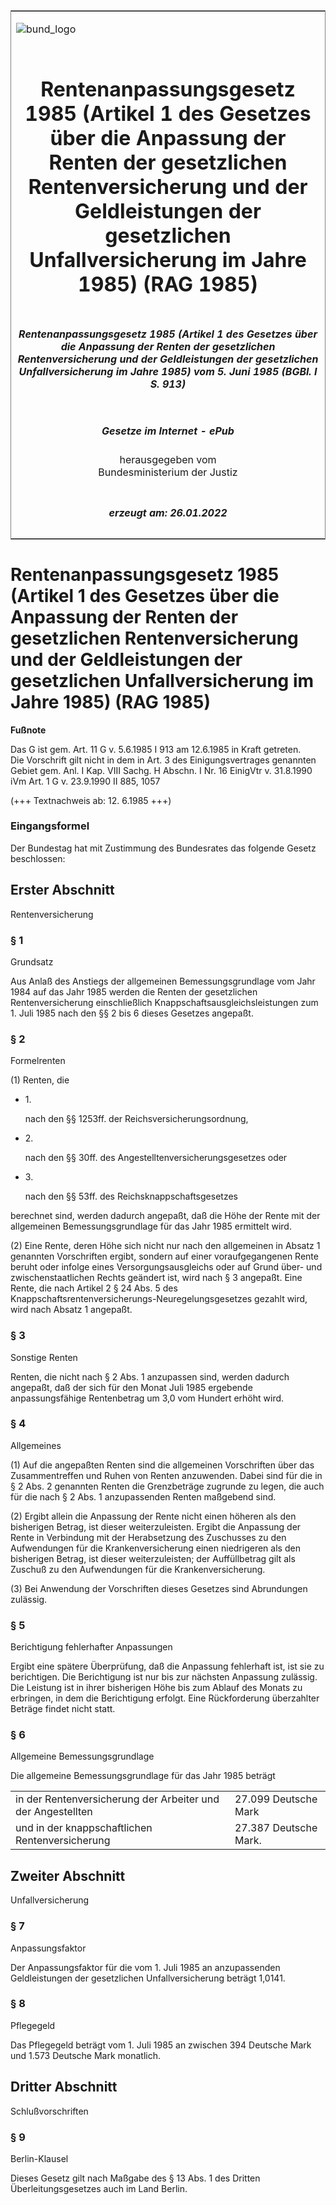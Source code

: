 <span id="DECKBLATT.html"></span>

<table border="0" frame="border" width="100%">

<tr valign="top">

<td align="left">

![bund\_logo](BfJ_2021_Web_de_de.gif)

</td>

<td align="right">

 

</td>

</tr>

<tr align="center" valign="middle">

<td colspan="2">

# Rentenanpassungsgesetz 1985 (Artikel 1 des Gesetzes über die Anpassung der Renten der gesetzlichen Rentenversicherung und der Geldleistungen der gesetzlichen Unfallversicherung im Jahre 1985) (RAG 1985)

</td>

</tr>

<tr align="center" valign="middle">

<td colspan="2">

##### Rentenanpassungsgesetz 1985 (Artikel 1 des Gesetzes über die Anpassung der Renten der gesetzlichen Rentenversicherung und der Geldleistungen der gesetzlichen Unfallversicherung im Jahre 1985) vom 5. Juni 1985 (BGBl. I S. 913)

</td>

</tr>

<tr align="center" valign="middle">

<td colspan="2">

  
  

##### Gesetze im Internet - ePub  
  
herausgegeben vom  
Bundesministerium der Justiz

</td>

</tr>

<tr align="center" valign="bottom">

<td colspan="2">

  
  

##### erzeugt am: 26.01.2022

</td>

</tr>

</table>

<span id="BJNR109130985.html"></span>

# Rentenanpassungsgesetz 1985 (Artikel 1 des Gesetzes über die Anpassung der Renten der gesetzlichen Rentenversicherung und der Geldleistungen der gesetzlichen Unfallversicherung im Jahre 1985) (RAG 1985)

<div>

  
**Fußnote**

<div class="jnhtml">

<div>

<div class="jurAbsatz">

Das G ist gem. Art. 11 G v. 5.6.1985 I 913 am 12.6.1985 in Kraft
getreten.  
Die Vorschrift gilt nicht in dem in Art. 3 des Einigungsvertrages
genannten Gebiet gem. Anl. I Kap. VIII Sachg. H Abschn. I Nr. 16
EinigVtr v. 31.8.1990 iVm Art. 1 G v. 23.9.1990 II 885, 1057

</div>

<div class="jurAbsatz">

  
(+++ Textnachweis ab: 12. 6.1985 +++)

</div>

</div>

</div>

</div>

<span id="BJNR109130985BJNE000400319.html"></span>

### Eingangsformel  

<div>

<div class="jnhtml">

<div>

<div class="jurAbsatz">

Der Bundestag hat mit Zustimmung des Bundesrates das folgende Gesetz
beschlossen:

</div>

</div>

</div>

</div>

<span id="BJNR109130985BJNG000100319.html"></span>

## Erster Abschnitt  
Rentenversicherung

<span id="BJNR109130985BJNE000500319.html"></span>

### § 1  
Grundsatz

<div>

<div class="jnhtml">

<div>

<div class="jurAbsatz">

Aus Anlaß des Anstiegs der allgemeinen Bemessungsgrundlage vom Jahr 1984
auf das Jahr 1985 werden die Renten der gesetzlichen Rentenversicherung
einschließlich Knappschaftsausgleichsleistungen zum 1. Juli 1985 nach
den §§ 2 bis 6 dieses Gesetzes angepaßt.

</div>

</div>

</div>

</div>

<span id="BJNR109130985BJNE000600319.html"></span>

### § 2  
Formelrenten

<div>

<div class="jnhtml">

<div>

<div class="jurAbsatz">

(1) Renten, die

  - 1\.
    
    <div style="">
    
    nach den §§ 1253ff. der Reichsversicherungsordnung,
    
    </div>

  - 2\.
    
    <div style="">
    
    nach den §§ 30ff. des Angestelltenversicherungsgesetzes oder
    
    </div>

  - 3\.
    
    <div style="">
    
    nach den §§ 53ff. des Reichsknappschaftsgesetzes
    
    </div>

berechnet sind, werden dadurch angepaßt, daß die Höhe der Rente mit der
allgemeinen Bemessungsgrundlage für das Jahr 1985 ermittelt wird.

</div>

<div class="jurAbsatz">

(2) Eine Rente, deren Höhe sich nicht nur nach den allgemeinen in Absatz
1 genannten Vorschriften ergibt, sondern auf einer voraufgegangenen
Rente beruht oder infolge eines Versorgungsausgleichs oder auf Grund
über- und zwischenstaatlichen Rechts geändert ist, wird nach § 3
angepaßt. Eine Rente, die nach Artikel 2 § 24 Abs. 5 des
Knappschaftsrentenversicherungs-Neuregelungsgesetzes gezahlt wird, wird
nach Absatz 1 angepaßt.

</div>

</div>

</div>

</div>

<span id="BJNR109130985BJNE000700319.html"></span>

### § 3  
Sonstige Renten

<div>

<div class="jnhtml">

<div>

<div class="jurAbsatz">

Renten, die nicht nach § 2 Abs. 1 anzupassen sind, werden dadurch
angepaßt, daß der sich für den Monat Juli 1985 ergebende
anpassungsfähige Rentenbetrag um 3,0 vom Hundert erhöht wird.

</div>

</div>

</div>

</div>

<span id="BJNR109130985BJNE000800319.html"></span>

### § 4  
Allgemeines

<div>

<div class="jnhtml">

<div>

<div class="jurAbsatz">

(1) Auf die angepaßten Renten sind die allgemeinen Vorschriften über das
Zusammentreffen und Ruhen von Renten anzuwenden. Dabei sind für die in §
2 Abs. 2 genannten Renten die Grenzbeträge zugrunde zu legen, die auch
für die nach § 2 Abs. 1 anzupassenden Renten maßgebend sind.

</div>

<div class="jurAbsatz">

(2) Ergibt allein die Anpassung der Rente nicht einen höheren als den
bisherigen Betrag, ist dieser weiterzuleisten. Ergibt die Anpassung der
Rente in Verbindung mit der Herabsetzung des Zuschusses zu den
Aufwendungen für die Krankenversicherung einen niedrigeren als den
bisherigen Betrag, ist dieser weiterzuleisten; der Auffüllbetrag gilt
als Zuschuß zu den Aufwendungen für die Krankenversicherung.

</div>

<div class="jurAbsatz">

(3) Bei Anwendung der Vorschriften dieses Gesetzes sind Abrundungen
zulässig.

</div>

</div>

</div>

</div>

<span id="BJNR109130985BJNE000900319.html"></span>

### § 5  
Berichtigung fehlerhafter Anpassungen

<div>

<div class="jnhtml">

<div>

<div class="jurAbsatz">

Ergibt eine spätere Überprüfung, daß die Anpassung fehlerhaft ist, ist
sie zu berichtigen. Die Berichtigung ist nur bis zur nächsten Anpassung
zulässig. Die Leistung ist in ihrer bisherigen Höhe bis zum Ablauf des
Monats zu erbringen, in dem die Berichtigung erfolgt. Eine Rückforderung
überzahlter Beträge findet nicht statt.

</div>

</div>

</div>

</div>

<span id="BJNR109130985BJNE001000319.html"></span>

### § 6  
Allgemeine Bemessungsgrundlage

<div>

<div class="jnhtml">

<div>

<div class="jurAbsatz">

Die allgemeine Bemessungsgrundlage für das Jahr 1985 beträgt  

|                                                             |                       |
| :---------------------------------------------------------- | :-------------------- |
| in der Rentenversicherung der Arbeiter und der Angestellten | 27.099 Deutsche Mark  |
| und in der knappschaftlichen Rentenversicherung             | 27.387 Deutsche Mark. |

</div>

</div>

</div>

</div>

<span id="BJNR109130985BJNG000200319.html"></span>

## Zweiter Abschnitt  
Unfallversicherung

<span id="BJNR109130985BJNE001100319.html"></span>

### § 7  
Anpassungsfaktor

<div>

<div class="jnhtml">

<div>

<div class="jurAbsatz">

Der Anpassungsfaktor für die vom 1. Juli 1985 an anzupassenden
Geldleistungen der gesetzlichen Unfallversicherung beträgt 1,0141.

</div>

</div>

</div>

</div>

<span id="BJNR109130985BJNE001200319.html"></span>

### § 8  
Pflegegeld

<div>

<div class="jnhtml">

<div>

<div class="jurAbsatz">

Das Pflegegeld beträgt vom 1. Juli 1985 an zwischen 394 Deutsche Mark
und 1.573 Deutsche Mark monatlich.

</div>

</div>

</div>

</div>

<span id="BJNR109130985BJNG000300319.html"></span>

## Dritter Abschnitt  
Schlußvorschriften

<span id="BJNR109130985BJNE001300319.html"></span>

### § 9  
Berlin-Klausel

<div>

<div class="jnhtml">

<div>

<div class="jurAbsatz">

Dieses Gesetz gilt nach Maßgabe des § 13 Abs. 1 des Dritten
Überleitungsgesetzes auch im Land Berlin.

</div>

</div>

</div>

</div>
